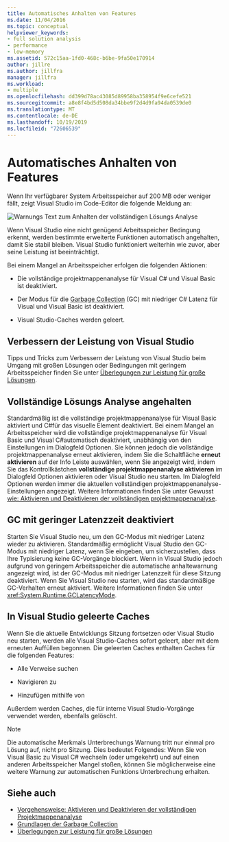 ```yaml
---
title: Automatisches Anhalten von Features
ms.date: 11/04/2016
ms.topic: conceptual
helpviewer_keywords:
- full solution analysis
- performance
- low-memory
ms.assetid: 572c15aa-1fd0-468c-b6be-9fa50e170914
author: jillre
ms.author: jillfra
manager: jillfra
ms.workload:
- multiple
ms.openlocfilehash: dd399d78ac43085d89958ba358954f9e6cefe521
ms.sourcegitcommit: a8e8f4bd5d508da34bbe9f2d4d9fa94da0539de0
ms.translationtype: MT
ms.contentlocale: de-DE
ms.lasthandoff: 10/19/2019
ms.locfileid: "72606539"
---
```

# <a name="automatic-feature-suspension"></a>Automatisches Anhalten von Features

Wenn Ihr verfügbarer System Arbeitsspeicher auf 200 MB oder weniger fällt, zeigt Visual Studio im Code-Editor die folgende Meldung an:

![Warnungs Text zum Anhalten der vollständigen Lösungs Analyse](../code-quality/media/fsa_alert.png)

Wenn Visual Studio eine nicht genügend Arbeitsspeicher Bedingung erkennt, werden bestimmte erweiterte Funktionen automatisch angehalten, damit Sie stabil bleiben. Visual Studio funktioniert weiterhin wie zuvor, aber seine Leistung ist beeinträchtigt.

Bei einem Mangel an Arbeitsspeicher erfolgen die folgenden Aktionen:

- Die vollständige projektmappenanalyse für Visual C# und Visual Basic ist deaktiviert.

- Der Modus für die [Garbage Collection](/dotnet/standard/garbage-collection/index) (GC) mit niedriger C# Latenz für Visual und Visual Basic ist deaktiviert.

- Visual Studio-Caches werden geleert.

## <a name="improve-visual-studio-performance"></a>Verbessern der Leistung von Visual Studio

Tipps und Tricks zum Verbessern der Leistung von Visual Studio beim Umgang mit großen Lösungen oder Bedingungen mit geringem Arbeitsspeicher finden Sie unter [Überlegungen zur Leistung für große Lösungen](https://github.com/dotnet/roslyn/wiki/Performance-considerations-for-large-solutions).

## <a name="full-solution-analysis-suspended"></a>Vollständige Lösungs Analyse angehalten

Standardmäßig ist die vollständige projektmappenanalyse für Visual Basic aktiviert und C#für das visuelle Element deaktiviert. Bei einem Mangel an Arbeitsspeicher wird die vollständige projektmappenanalyse für Visual Basic und Visual C#automatisch deaktiviert, unabhängig von den Einstellungen im Dialogfeld Optionen. Sie können jedoch die vollständige projektmappenanalyse erneut aktivieren, indem Sie die Schaltfläche **erneut aktivieren** auf der Info Leiste auswählen, wenn Sie angezeigt wird, indem Sie das Kontrollkästchen **vollständige projektmappenanalyse aktivieren** im Dialogfeld Optionen aktivieren oder Visual Studio neu starten. Im Dialogfeld Optionen werden immer die aktuellen vollständigen projektmappenanalyse-Einstellungen angezeigt. Weitere Informationen finden Sie unter Gewusst [wie: Aktivieren und Deaktivieren der vollständigen projektmappenanalyse](../code-quality/how-to-enable-and-disable-full-solution-analysis-for-managed-code.md).

## <a name="gc-low-latency-disabled"></a>GC mit geringer Latenzzeit deaktiviert

Starten Sie Visual Studio neu, um den GC-Modus mit niedriger Latenz wieder zu aktivieren. Standardmäßig ermöglicht Visual Studio den GC-Modus mit niedriger Latenz, wenn Sie eingeben, um sicherzustellen, dass Ihre Typisierung keine GC-Vorgänge blockiert. Wenn in Visual Studio jedoch aufgrund von geringem Arbeitsspeicher die automatische anhaltewarnung angezeigt wird, ist der GC-Modus mit niedriger Latenzzeit für diese Sitzung deaktiviert. Wenn Sie Visual Studio neu starten, wird das standardmäßige GC-Verhalten erneut aktiviert. Weitere Informationen finden Sie unter <xref:System.Runtime.GCLatencyMode>.

## <a name="visual-studio-caches-flushed"></a>In Visual Studio geleerte Caches

Wenn Sie die aktuelle Entwicklungs Sitzung fortsetzen oder Visual Studio neu starten, werden alle Visual Studio-Caches sofort geleert, aber mit dem erneuten Auffüllen begonnen. Die geleerten Caches enthalten Caches für die folgenden Features:

- Alle Verweise suchen

- Navigieren zu

- Hinzufügen mithilfe von

Außerdem werden Caches, die für interne Visual Studio-Vorgänge verwendet werden, ebenfalls gelöscht.

> [!NOTE]
> Die automatische Merkmals Unterbrechungs Warnung tritt nur einmal pro Lösung auf, nicht pro Sitzung. Dies bedeutet Folgendes: Wenn Sie von Visual Basic zu Visual C# wechseln (oder umgekehrt) und auf einen anderen Arbeitsspeicher Mangel stoßen, können Sie möglicherweise eine weitere Warnung zur automatischen Funktions Unterbrechung erhalten.

## <a name="see-also"></a>Siehe auch

- [Vorgehensweise: Aktivieren und Deaktivieren der vollständigen Projektmappenanalyse](../code-quality/how-to-enable-and-disable-full-solution-analysis-for-managed-code.md)
- [Grundlagen der Garbage Collection](/dotnet/standard/garbage-collection/fundamentals)
- [Überlegungen zur Leistung für große Lösungen](https://github.com/dotnet/roslyn/wiki/Performance-considerations-for-large-solutions)
